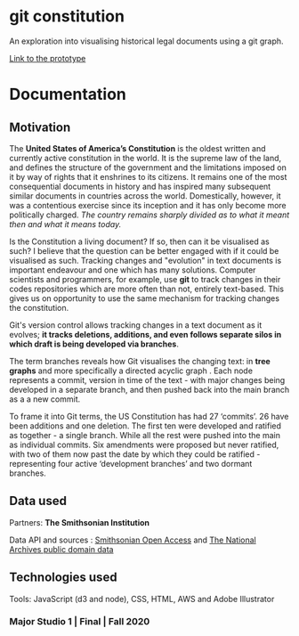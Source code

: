 # git constitution

An exploration into visualising historical legal documents using a git graph.

[Link to the prototype](https://shmanzar.github.io/major-studio/project_03_interactive/final/index.html)

# Documentation

## Motivation

The **United States of America’s Constitution** is the oldest written and currently active constitution in the world. It is the supreme law of the land, and defines the structure of the government and the limitations imposed on it by way of rights that it enshrines to its citizens. It remains one of the most consequential documents in history and has inspired many subsequent similar documents in countries across the world. Domestically, however, it was a contentious exercise since its inception and it has only become more politically charged. _The country remains sharply divided as to what it meant then and what it means today._

Is the Constitution a living document? If so, then can it be visualised as such? I believe that the question can be better engaged with if it could be visualised as such. Tracking changes and "evolution" in text documents is important endeavour and one which has many solutions. Computer scientists and programmers, for example, use **git** to track changes in their codes repositories which are more often than not, entirely text-based. This gives us on opportunity to use the same mechanism for tracking changes the constitution.

[](https://raw.githubusercontent.com/shmanzar/major-studio/master/project_03_interactive/final/screens/images/index.png)

Git's version control allows tracking changes in a text document as it evolves; **it tracks deletions, additions, and even follows separate silos in which draft is being developed via branches**.

The term branches reveals how Git visualises the changing text: in **tree graphs** and more specifically a directed acyclic graph . Each node represents a commit, version in time of the text - with major changes being developed in a separate branch, and then pushed back into the main branch as a a new commit.

[](https://raw.githubusercontent.com/shmanzar/major-studio/master/project_03_interactive/final/screens/images/state01png)

To frame it into Git terms, the US Constitution has had 27 ‘commits’. 26 have been additions and one deletion. The first ten were developed and ratified as together - a single branch. While all the rest were pushed into the main as individual commits. Six amendments were proposed but never ratified, with two of them now past the date by which they could be ratified - representing four active ‘development branches’ and two dormant branches.

[](https://raw.githubusercontent.com/shmanzar/major-studio/master/project_03_interactive/final/screens/images/state02.png)

## Data used

Partners: **The Smithsonian Institution**

Data API and sources : [Smithsonian Open Access](https://www.si.edu/openaccess) and [The National Archives public domain data](https://www.archives.gov/research)

## Technologies used

Tools: JavaScript (d3 and node), CSS, HTML, AWS and Adobe Illustrator

### Major Studio 1 | Final | Fall 2020

[](smanzar@newschool.edu)
